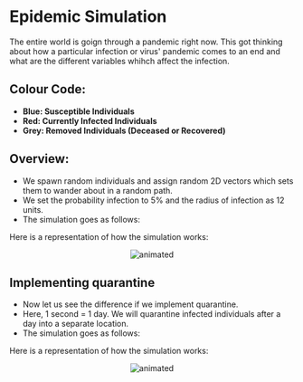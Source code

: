 # Epidemic Simulation

The entire world is goign through a pandemic right now. This got thinking about how a particular infection or virus' pandemic comes to an end and what are the different variables whihch affect the infection.

## Colour Code:
- **Blue: Susceptible Individuals**
- **Red: Currently Infected Individuals**
- **Grey: Removed Individuals (Deceased or Recovered)**

## Overview:
- We spawn random individuals and assign random 2D vectors which sets them to wander about in a random path.
- We set the probability infection to 5% and the radius of infection as 12 units.
- The simulation goes as follows:

Here is a representation of how the simulation works:
<p align="center">
  <img src="epidemicS.gif" alt="animated" />
</p>

## Implementing quarantine
- Now let us see the difference if we implement quarantine. 
- Here, 1 second = 1 day. We will quarantine infected individuals after a day into a separate location.
- The simulation goes as follows:

Here is a representation of how the simulation works:
<p align="center">
  <img src="quarantine.gif" alt="animated" />
</p>
